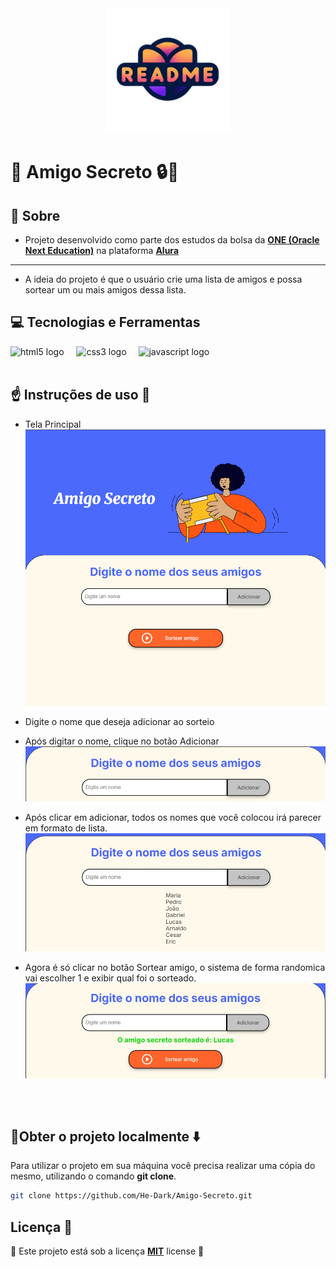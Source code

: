 <div align="center">
  <img height="200" src="./assets/img/logo.png" alt="Logo Readme"/>
</div>

# 🚀 Amigo Secreto 🔒🔑

## 📌 Sobre

- Projeto desenvolvido como parte dos estudos da bolsa da **[ONE (Oracle Next Education)](https://www.oracle.com/br/education/oracle-next-education/)** na plataforma **[Alura](https://www.alura.com.br/?srsltid=AfmBOorGmTLvLY55LAmY5ua6TUqAXqoAIRQnveqyBbcYgFRDJlsxp86f)**

<hr>

- A ideia do projeto é que o usuário crie uma lista de amigos e possa sortear um ou mais amigos dessa lista.

## 💻 Tecnologias e Ferramentas

<div align="left">
<img src="https://cdn.jsdelivr.net/gh/devicons/devicon/icons/html5/html5-original.svg" height="40"  width="40" alt="html5 logo"  />
  <img width="12" />
  <img src="https://cdn.jsdelivr.net/gh/devicons/devicon/icons/css3/css3-original.svg" height="40"  width="40" alt="css3 logo"  />
  <img width="12" />
  <img src="https://cdn.jsdelivr.net/gh/devicons/devicon/icons/javascript/javascript-original.svg" height="40"  width="40" alt="javascript logo"  />
</div>
<br>

## ☝️ Instruções de uso 📖

- Tela Principal
  <img src="./assets/img/image.png"/>

- Digite o nome que deseja adicionar ao sorteio
- Após digitar o nome, clique no botão Adicionar
  <img src="./assets/img/digitarNome.jpg" />

- Após clicar em adicionar, todos os nomes que você colocou irá parecer em formato de lista.
  <img src="./assets/img/lista.jpg"/>

- Agora é só clicar no botão Sortear amigo, o sistema de forma randomica vai escolher 1 e exibir qual foi o sorteado.
  <img src="./assets/img/sorteado.jpg"/>

##

<br>

## 📍Obter o projeto localmente ⬇️

Para utilizar o projeto em sua máquina você precisa realizar uma cópia do mesmo, utilizando o comando **git clone**.

```bash
git clone https://github.com/He-Dark/Amigo-Secreto.git
```

## Licença 📃

🚨 Este projeto está sob a licença **[MIT](./LICENSE)** license 🚨
